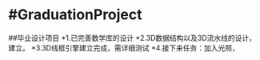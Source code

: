 #GraduationProject
=================

##毕业设计项目
*1.已完善数学库的设计
*2.3D数据结构以及3D流水线的设计，建立。
*3.3D线框引擎建立完成，需详细测试
*4.接下来任务：加入光照，